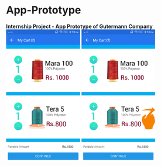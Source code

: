# App-Prototype
<b>Internship Project - App Prototype of Gutermann Company</b>
<img src = "https://github.com/Govind-Yadav/App-Prototype/blob/master/Cart.png" width="40%" height="40%">
<img src ="https://github.com/Govind-Yadav/App-Prototype/blob/master/Cart-Delete.png" width="40%" height="40%">
